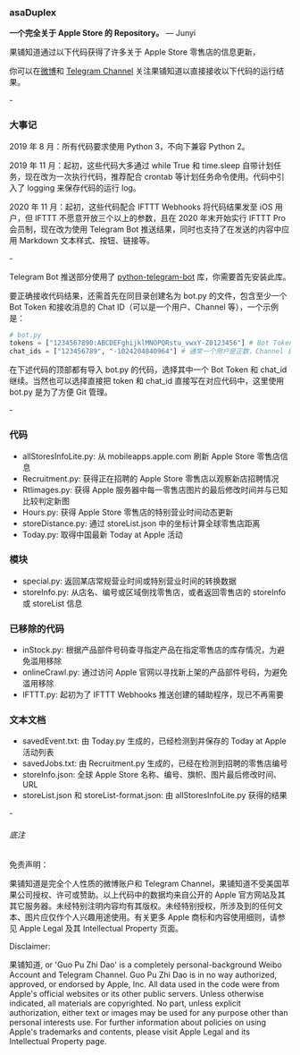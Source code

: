 ### asaDuplex

**一个完全关于 Apple Store 的 Repository。** — Junyi

果铺知道通过以下代码获得了许多关于 Apple Store 零售店的信息更新，

你可以在[微博](https://weibo.com/arsteller)和 [Telegram Channel](https://t.me/guopuzd) 关注果铺知道以直接接收以下代码的运行结果。

\-

### 大事记

2019 年 8 月：所有代码要求使用 Python 3，不向下兼容 Python 2。

2019 年 11 月：起初，这些代码大多通过 while True 和 time.sleep 自带计划任务，现在改为一次执行代码，推荐配合 crontab 等计划任务命令使用。代码中引入了 logging 来保存代码的运行 log。

2020 年 11 月：起初，这些代码配合 IFTTT Webhooks 将代码结果发至 iOS 用户，但 IFTTT 不愿意开放三个以上的参数，且在 2020 年末开始实行 IFTTT Pro 会员制，现在改为使用 Telegram Bot 推送结果，同时也支持了在发送的内容中应用 Markdown 文本样式、按钮、链接等。

\-

Telegram Bot 推送部分使用了 [python-telegram-bot](https://github.com/python-telegram-bot/python-telegram-bot) 库，你需要首先安装此库。

要正确接收代码结果，还需首先在同目录创建名为 bot.py 的文件，包含至少一个 Bot Token 和接收消息的 Chat ID（可以是一个用户、Channel 等），一个示例是：

```python
# bot.py
tokens = ["1234567890:ABCDEFghijklMNOPQRstu_vwxY-Z0123456"] # Bot Token
chat_ids = ["123456789", "-1024204840964"] # 通常一个用户是正数，Channel 是负数
```

在下述代码的顶部都有导入 bot.py 的代码，选择其中一个 Bot Token 和 chat_id 继续。当然也可以选择直接把 token 和 chat_id 直接写在对应代码中，这里使用 bot.py 是为了方便 Git 管理。

 \-

### 代码

* allStoresInfoLite.py: 从 mobileapps.apple.com 刷新 Apple Store 零售店信息
* Recruitment.py: 获得正在招聘的 Apple Store 零售店以观察新店招聘情况
* Rtlimages.py: 获得 Apple 服务器中每一零售店图片的最后修改时间并与已知比较判定新图
* Hours.py: 获得 Apple Store 零售店的特别营业时间动态更新
* storeDistance.py: 通过 storeList.json 中的坐标计算全球零售店距离
* Today.py: 取得中国最新 Today at Apple 活动

### 模块

* special.py: 返回某店常规营业时间或特别营业时间的转换数据
* storeInfo.py: 从店名、编号或区域倒找零售店，或者返回零售店的 storeInfo 或 storeList 信息

### 已移除的代码

* inStock.py: 根据产品部件号码查寻指定产品在指定零售店的库存情况，为避免滥用移除
* onlineCrawl.py: 通过访问 Apple 官网以寻找新上架的产品部件号码，为避免滥用移除
* IFTTT.py: 起初为了 IFTTT Webhooks 推送创建的辅助程序，现已不再需要

### 文本文档

* savedEvent.txt: 由 Today.py 生成的，已经检测到并保存的 Today at Apple 活动列表
* savedJobs.txt: 由 Recruitment.py 生成的，已经在检测到招聘的零售店编号
* storeInfo.json: 全球 Apple Store 名称、编号、旗帜、图片最后修改时间、URL
* storeList.json 和 storeList-format.json: 由 allStoresInfoLite.py 获得的结果

\-

###### 底注

免责声明：

果铺知道是完全个人性质的微博账户和 Telegram Channel，果铺知道不受美国苹果公司授权、许可或赞助。以上代码中的数据均来自公开的 Apple 官方网站及其其它服务器。未经特别注明内容均有其版权。未经特别授权，所涉及到的任何文本、图片应仅作个人兴趣用途使用。有关更多 Apple 商标和内容使用细则，请参见 Apple Legal 及其 Intellectual Property 页面。

Disclaimer:

果铺知道, or 'Guo Pu Zhi Dao' is a completely personal-background Weibo Account and Telegram Channel. Guo Pu Zhi Dao is in no way authorized, approved, or endorsed by Apple, Inc. All data used in the code were from Apple's official websites or its other public servers. Unless otherwise indicated, all materials are copyrighted. No part, unless explicit authorization, either text or images may be used for any purpose other than personal interests use. For further information about policies on using Apple's trademarks and contents, please visit Apple Legal and its Intellectual Property page.